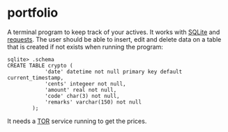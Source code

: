 # portfolio

A terminal program to keep track of your actives.
It works with [SQLite](https://sqlite.org) and [requests](https://pypi.org/project/requests/).
The user should be able to insert, edit and delete data on a table that is created if not exists when running the program:

```
sqlite> .schema
CREATE TABLE crypto (
            'date' datetime not null primary key default current_timestamp,
            'cents' integeer not null,
            'amount' real not null,
            'code' char(3) not null,
            'remarks' varchar(150) not null
        );
```
It needs a [TOR](https://www.torproject.org) service running to get the prices.
